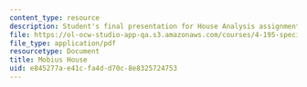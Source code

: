 ```yaml
---
content_type: resource
description: Student's final presentation for House Analysis assignment.
file: https://ol-ocw-studio-app-qa.s3.amazonaws.com/courses/4-195-special-problems-in-architectural-design-spring-2005/e845277ae41cfa4dd70c8e8325724753_mobius.pdf
file_type: application/pdf
resourcetype: Document
title: Mobius House
uid: e845277a-e41c-fa4d-d70c-8e8325724753
---
```

